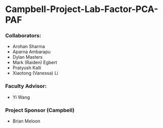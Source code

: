 # Campbell-Project-Lab-Factor-PCA-PAF
### Collaborators:
- Arohan Sharma
- Aparna Ambarapu
- Dylan Masters
- Mark (Raiden) Egbert
- Pratyush Kalli
- Xiaotong (Vanessa) Li

### Faculty Advisor:
- Yi Wang

### Project Sponsor (Campbell)
- Brian Meloon
